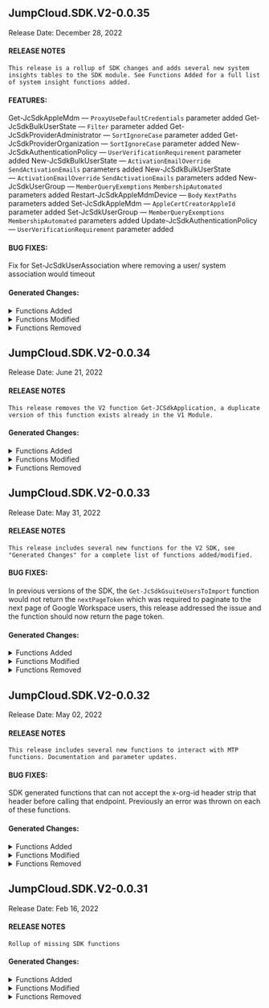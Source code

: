 ## JumpCloud.SDK.V2-0.0.35
Release Date: December 28, 2022
#### RELEASE NOTES
```
This release is a rollup of SDK changes and adds several new system insights tables to the SDK module. See Functions Added for a full list of system insight functions added.
```
#### FEATURES:
Get-JcSdkAppleMdm — `ProxyUseDefaultCredentials` parameter added
Get-JcSdkBulkUserState — `Filter` parameter added
Get-JcSdkProviderAdministrator — `SortIgnoreCase` parameter added
Get-JcSdkProviderOrganization — `SortIgnoreCase` parameter added
New-JcSdkAuthenticationPolicy — `UserVerificationRequirement` parameter added
New-JcSdkBulkUserState — `ActivationEmailOverride` `SendActivationEmails` parameters added
New-JcSdkBulkUserState — `ActivationEmailOverride` `SendActivationEmails` parameters added
New-JcSdkUserGroup — `MemberQueryExemptions` `MembershipAutomated` parameters added
Restart-JcSdkAppleMdmDevice — `Body` `KextPaths` parameters added
Set-JcSdkAppleMdm — `AppleCertCreatorAppleId` parameter added
Set-JcSdkUserGroup — `MemberQueryExemptions` `MembershipAutomated` parameters added
Update-JcSdkAuthenticationPolicy — `UserVerificationRequirement` parameter added

#### BUG FIXES:
Fix for Set-JcSdkUserAssociation where removing a user/ system association would timeout

#### Generated Changes:

<details>
<summary>Functions Added</summary>

* Get-JcSdkSystemInsightAzureInstanceMetadata.ps1
* Get-JcSdkSystemInsightAzureInstanceTag.ps1
* Get-JcSdkSystemInsightChassisInfo.ps1
* Get-JcSdkSystemInsightLinuxPackage.ps1
* Get-JcSdkSystemInsightSecureboot.ps1
* Get-JcSdkSystemInsightTpmInfo.ps1
* Get-JcSdkSystemInsightUserAssist.ps1
* Get-JcSdkSystemInsightWindowsSecurityCenter.ps1

</details>

<details>
<summary>Functions Modified</summary>

* Clear-JcSdkAppleMdmDevice.ps1
* Clear-JcSdkAppleMdmDeviceActivationLock.ps1
* Get-JcSdkActiveDirectory.ps1
* Get-JcSdkActiveDirectoryAgent.ps1
* Get-JcSdkActiveDirectoryAssociation.ps1
* Get-JcSdkActiveDirectoryTraverseUser.ps1
* Get-JcSdkActiveDirectoryTraverseUserGroup.ps1
* Get-JcSdkAdministratorOrganization.ps1
* Get-JcSdkAdministratorOrganizationLink.ps1
* Get-JcSdkAppleMdm.ps1
* Get-JcSdkAppleMdmDevice.ps1
* Get-JcSdkAppleMdmEnrollmentProfile.ps1
* Get-JcSdkApplicationAssociation.ps1
* Get-JcSdkApplicationTraverseUser.ps1
* Get-JcSdkApplicationTraverseUserGroup.ps1
* Get-JcSdkAuthenticationPolicy.ps1
* Get-JcSdkBulkUserState.ps1
* Get-JcSdkBulkUsersResult.ps1
* Get-JcSdkCommandAssociation.ps1
* Get-JcSdkCommandTraverseSystem.ps1
* Get-JcSdkCommandTraverseSystemGroup.ps1
* Get-JcSdkCustomEmailConfiguration.ps1
* Get-JcSdkCustomEmailTemplate.ps1
* Get-JcSdkDirectory.ps1
* Get-JcSdkDuoAccount.ps1
* Get-JcSdkDuoApplication.ps1
* Get-JcSdkGSuite.ps1
* Get-JcSdkGSuiteAssociation.ps1
* Get-JcSdkGSuiteTranslationRule.ps1
* Get-JcSdkGSuiteTraverseUser.ps1
* Get-JcSdkGSuiteTraverseUserGroup.ps1
* Get-JcSdkGSuiteUsersToImport.ps1
* Get-JcSdkGroup.ps1
* Get-JcSdkGroupSuggestion.ps1
* Get-JcSdkGsuiteUsersToImportFormated.ps1
* Get-JcSdkIPList.ps1
* Get-JcSdkLdapServer.ps1
* Get-JcSdkLdapServerAssociation.ps1
* Get-JcSdkLdapServerSambaDomain.ps1
* Get-JcSdkLdapServerTraverseUser.ps1
* Get-JcSdkLdapServerTraverseUserGroup.ps1
* Get-JcSdkNextScheduledBulkUserState.ps1
* Get-JcSdkOffice365.ps1
* Get-JcSdkOffice365Association.ps1
* Get-JcSdkOffice365TranslationRule.ps1
* Get-JcSdkOffice365TraverseUser.ps1
* Get-JcSdkOffice365TraverseUserGroup.ps1
* Get-JcSdkOffice365UsersToImport.ps1
* Get-JcSdkOrganizationPolicyResult.ps1
* Get-JcSdkPolicy.ps1
* Get-JcSdkPolicyAssociation.ps1
* Get-JcSdkPolicyGroup.ps1
* Get-JcSdkPolicyGroupAssociation.ps1
* Get-JcSdkPolicyGroupMember.ps1
* Get-JcSdkPolicyGroupMembership.ps1
* Get-JcSdkPolicyGroupTraverseSystem.ps1
* Get-JcSdkPolicyGroupTraverseSystemGroup.ps1
* Get-JcSdkPolicyResult.ps1
* Get-JcSdkPolicyStatus.ps1
* Get-JcSdkPolicyTemplate.ps1
* Get-JcSdkPolicyTraverseSystem.ps1
* Get-JcSdkPolicyTraverseSystemGroup.ps1
* Get-JcSdkProviderAdministrator.ps1
* Get-JcSdkProviderOrganization.ps1
* Get-JcSdkProvidersInvoice.ps1
* Get-JcSdkRadiusServerAssociation.ps1
* Get-JcSdkRadiusServerTraverseUser.ps1
* Get-JcSdkRadiusServerTraverseUserGroup.ps1
* Get-JcSdkSoftwareApp.ps1
* Get-JcSdkSoftwareAppAssociation.ps1
* Get-JcSdkSoftwareAppStatus.ps1
* Get-JcSdkSoftwareAppTraverseSystem.ps1
* Get-JcSdkSoftwareAppTraverseSystemGroup.ps1
* Get-JcSdkSubscription.ps1
* Get-JcSdkSystemAssociation.ps1
* Get-JcSdkSystemFdeKey.ps1
* Get-JcSdkSystemGroup.ps1
* Get-JcSdkSystemGroupAssociation.ps1
* Get-JcSdkSystemGroupMember.ps1
* Get-JcSdkSystemGroupMembership.ps1
* Get-JcSdkSystemGroupTraverseCommand.ps1
* Get-JcSdkSystemGroupTraversePolicy.ps1
* Get-JcSdkSystemGroupTraversePolicyGroup.ps1
* Get-JcSdkSystemGroupTraverseUser.ps1
* Get-JcSdkSystemGroupTraverseUserGroup.ps1
* Get-JcSdkSystemInsightAlf.ps1
* Get-JcSdkSystemInsightAlfException.ps1
* Get-JcSdkSystemInsightAlfExplicitAuth.ps1
* Get-JcSdkSystemInsightApp.ps1
* Get-JcSdkSystemInsightAppCompatShim.ps1
* Get-JcSdkSystemInsightAuthorizedKey.ps1
* Get-JcSdkSystemInsightBattery.ps1
* Get-JcSdkSystemInsightBitlockerInfo.ps1
* Get-JcSdkSystemInsightBrowserPlugin.ps1
* Get-JcSdkSystemInsightCertificate.ps1
* Get-JcSdkSystemInsightChromeExtension.ps1
* Get-JcSdkSystemInsightConnectivity.ps1
* Get-JcSdkSystemInsightCrash.ps1
* Get-JcSdkSystemInsightCupDestination.ps1
* Get-JcSdkSystemInsightDiskEncryption.ps1
* Get-JcSdkSystemInsightDiskInfo.ps1
* Get-JcSdkSystemInsightDnsResolver.ps1
* Get-JcSdkSystemInsightEtcHost.ps1
* Get-JcSdkSystemInsightFirefoxAddon.ps1
* Get-JcSdkSystemInsightGroup.ps1
* Get-JcSdkSystemInsightIeExtension.ps1
* Get-JcSdkSystemInsightInterfaceAddress.ps1
* Get-JcSdkSystemInsightInterfaceDetail.ps1
* Get-JcSdkSystemInsightKernelInfo.ps1
* Get-JcSdkSystemInsightLaunchd.ps1
* Get-JcSdkSystemInsightLoggedinUser.ps1
* Get-JcSdkSystemInsightLogicalDrive.ps1
* Get-JcSdkSystemInsightManagedPolicy.ps1
* Get-JcSdkSystemInsightMount.ps1
* Get-JcSdkSystemInsightOSVersion.ps1
* Get-JcSdkSystemInsightPatch.ps1
* Get-JcSdkSystemInsightProgram.ps1
* Get-JcSdkSystemInsightPythonPackage.ps1
* Get-JcSdkSystemInsightSafariExtension.ps1
* Get-JcSdkSystemInsightScheduledTask.ps1
* Get-JcSdkSystemInsightService.ps1
* Get-JcSdkSystemInsightShadow.ps1
* Get-JcSdkSystemInsightSharedFolder.ps1
* Get-JcSdkSystemInsightSharedResource.ps1
* Get-JcSdkSystemInsightSharingPreference.ps1
* Get-JcSdkSystemInsightSipConfig.ps1
* Get-JcSdkSystemInsightStartupItem.ps1
* Get-JcSdkSystemInsightSystemControl.ps1
* Get-JcSdkSystemInsightSystemInfo.ps1
* Get-JcSdkSystemInsightUptime.ps1
* Get-JcSdkSystemInsightUsbDevice.ps1
* Get-JcSdkSystemInsightUser.ps1
* Get-JcSdkSystemInsightUserGroup.ps1
* Get-JcSdkSystemInsightUserSshKey.ps1
* Get-JcSdkSystemInsightWifiNetwork.ps1
* Get-JcSdkSystemInsightWifiStatus.ps1
* Get-JcSdkSystemMember.ps1
* Get-JcSdkSystemPolicyStatus.ps1
* Get-JcSdkSystemTraverseCommand.ps1
* Get-JcSdkSystemTraversePolicy.ps1
* Get-JcSdkSystemTraversePolicyGroup.ps1
* Get-JcSdkSystemTraverseUser.ps1
* Get-JcSdkSystemTraverseUserGroup.ps1
* Get-JcSdkUserAssociation.ps1
* Get-JcSdkUserGroup.ps1
* Get-JcSdkUserGroupAssociation.ps1
* Get-JcSdkUserGroupMember.ps1
* Get-JcSdkUserGroupMembership.ps1
* Get-JcSdkUserGroupTraverseActiveDirectory.ps1
* Get-JcSdkUserGroupTraverseApplication.ps1
* Get-JcSdkUserGroupTraverseDirectory.ps1
* Get-JcSdkUserGroupTraverseGSuite.ps1
* Get-JcSdkUserGroupTraverseLdapServer.ps1
* Get-JcSdkUserGroupTraverseOffice365.ps1
* Get-JcSdkUserGroupTraverseRadiusServer.ps1
* Get-JcSdkUserGroupTraverseSystem.ps1
* Get-JcSdkUserGroupTraverseSystemGroup.ps1
* Get-JcSdkUserMember.ps1
* Get-JcSdkUserPushEndpoint.ps1
* Get-JcSdkUserTraverseActiveDirectory.ps1
* Get-JcSdkUserTraverseApplication.ps1
* Get-JcSdkUserTraverseDirectory.ps1
* Get-JcSdkUserTraverseGSuite.ps1
* Get-JcSdkUserTraverseLdapServer.ps1
* Get-JcSdkUserTraverseOffice365.ps1
* Get-JcSdkUserTraverseRadiusServer.ps1
* Get-JcSdkUserTraverseSystem.ps1
* Get-JcSdkUserTraverseSystemGroup.ps1
* Get-JcSdkWorkday.ps1
* Get-JcSdkWorkdayWorker.ps1
* Grant-JcSdkWorkday.ps1
* Import-JcSdkScim.ps1
* Import-JcSdkWorkday.ps1
* Import-JcSdkWorkdayResult.ps1
* Invoke-JcSdkReclaimSoftwareAppLicense.ps1
* Lock-JcSdkAppleMdmDevice.ps1
* New-JcSdkActiveDirectory.ps1
* New-JcSdkActiveDirectoryAgent.ps1
* New-JcSdkAdministratorOrganization.ps1
* New-JcSdkAuthenticationPolicy.ps1
* New-JcSdkBulkUser.ps1
* New-JcSdkBulkUserState.ps1
* New-JcSdkCustomEmailConfiguration.ps1
* New-JcSdkDuoAccount.ps1
* New-JcSdkDuoApplication.ps1
* New-JcSdkGSuiteTranslationRule.ps1
* New-JcSdkIPList.ps1
* New-JcSdkLdapServerSambaDomain.ps1
* New-JcSdkOffice365TranslationRule.ps1
* New-JcSdkPolicy.ps1
* New-JcSdkPolicyGroup.ps1
* New-JcSdkProviderAdministrator.ps1
* New-JcSdkSoftwareApp.ps1
* New-JcSdkSystemGroup.ps1
* New-JcSdkUserGroup.ps1
* New-JcSdkWorkday.ps1
* Remove-JcSdkActiveDirectory.ps1
* Remove-JcSdkActiveDirectoryAgent.ps1
* Remove-JcSdkAdministratorOrganization.ps1
* Remove-JcSdkAppleMdm.ps1
* Remove-JcSdkAppleMdmDevice.ps1
* Remove-JcSdkApplicationLogo.ps1
* Remove-JcSdkAuthenticationPolicy.ps1
* Remove-JcSdkBulkUserState.ps1
* Remove-JcSdkCustomEmailConfiguration.ps1
* Remove-JcSdkDuoAccount.ps1
* Remove-JcSdkDuoApplication.ps1
* Remove-JcSdkGSuiteTranslationRule.ps1
* Remove-JcSdkIPList.ps1
* Remove-JcSdkLdapServerSambaDomain.ps1
* Remove-JcSdkOffice365TranslationRule.ps1
* Remove-JcSdkPolicy.ps1
* Remove-JcSdkPolicyGroup.ps1
* Remove-JcSdkProviderAdministrator.ps1
* Remove-JcSdkSoftwareApp.ps1
* Remove-JcSdkSystemGroup.ps1
* Remove-JcSdkUserGroup.ps1
* Remove-JcSdkUserPushEndpoint.ps1
* Remove-JcSdkWorkdayAuthorization.ps1
* Restart-JcSdkAppleMdmDevice.ps1
* Set-JcSdkActiveDirectoryAssociation.ps1
* Set-JcSdkAppleMdm.ps1
* Set-JcSdkApplicationAssociation.ps1
* Set-JcSdkCommandAssociation.ps1
* Set-JcSdkCustomEmailConfiguration.ps1
* Set-JcSdkDuoApplication.ps1
* Set-JcSdkGSuiteAssociation.ps1
* Set-JcSdkIPList.ps1
* Set-JcSdkLdapServerAssociation.ps1
* Set-JcSdkLdapServerSambaDomain.ps1
* Set-JcSdkOffice365Association.ps1
* Set-JcSdkPolicy.ps1
* Set-JcSdkPolicyAssociation.ps1
* Set-JcSdkPolicyGroup.ps1
* Set-JcSdkPolicyGroupAssociation.ps1
* Set-JcSdkPolicyGroupMember.ps1
* Set-JcSdkRadiusServerAssociation.ps1
* Set-JcSdkSoftwareApp.ps1
* Set-JcSdkSoftwareAppAssociation.ps1
* Set-JcSdkSystemAssociation.ps1
* Set-JcSdkSystemGroup.ps1
* Set-JcSdkSystemGroupAssociation.ps1
* Set-JcSdkSystemGroupMember.ps1
* Set-JcSdkUserAssociation.ps1
* Set-JcSdkUserGroup.ps1
* Set-JcSdkUserGroupAssociation.ps1
* Set-JcSdkUserGroupMember.ps1
* Set-JcSdkWorkday.ps1
* Stop-JcSdkAppleMdmDevice.ps1
* Sync-JcSdkAppleMdmDevice.ps1
* Update-JcSdkAppleMdmDeviceLockInformation.ps1
* Update-JcSdkAuthenticationPolicy.ps1
* Update-JcSdkBulkUser.ps1
* Update-JcSdkGSuite.ps1
* Update-JcSdkIPList.ps1
* Update-JcSdkLdapServer.ps1
* Update-JcSdkOffice365.ps1
* Update-JcSdkUserPushEndpoint.ps1

</details>

<details>
<summary>Functions Removed</summary>

No changes
</details>

## JumpCloud.SDK.V2-0.0.34
Release Date: June 21, 2022
#### RELEASE NOTES
```
This release removes the V2 function Get-JCSdkApplication, a duplicate version of this function exists already in the V1 Module.
```
#### Generated Changes:

<details>
<summary>Functions Added</summary>

No changes
</details>

<details>
<summary>Functions Modified</summary>

* New-JcSdkUserGroup.ps1
* Remove-JcSdkActiveDirectory.ps1
* Set-JcSdkPolicy.ps1
* Set-JcSdkPolicyGroup.ps1
* Set-JcSdkUserGroup.ps1

</details>

<details>
<summary>Functions Removed</summary>

* Get-JcSdkApplication.ps1

</details>

## JumpCloud.SDK.V2-0.0.33
Release Date: May 31, 2022
#### RELEASE NOTES
```
This release includes several new functions for the V2 SDK, see "Generated Changes" for a complete list of functions added/modified.
```
#### BUG FIXES:

In previous versions of the SDK, the `Get-JcSdkGsuiteUsersToImport` function would not return the `nextPageToken` which was required to paginate to the next page of Google Workspace users, this release addressed the issue and the function should now return the page token.
#### Generated Changes:

<details>
<summary>Functions Added</summary>

* Get-JcSdkApplication.ps1
* Get-JcSdkGsuiteUsersToImportFormated.ps1
* Import-JcSdkScim.ps1

</details>

<details>
<summary>Functions Modified</summary>

* Get-JcSdkGSuiteUsersToImport.ps1
* Get-JcSdkSoftwareApp.ps1
* New-JcSdkBulkUser.ps1
* New-JcSdkBulkUserState.ps1
* New-JcSdkOffice365TranslationRule.ps1
* New-JcSdkSoftwareApp.ps1
* Set-JcSdkSoftwareApp.ps1

</details>

<details>
<summary>Functions Removed</summary>

No changes
</details>

## JumpCloud.SDK.V2-0.0.32
Release Date: May 02, 2022
#### RELEASE NOTES
```
This release includes several new functions to interact with MTP functions. Documentation and parameter updates.
```
#### BUG FIXES:
SDK generated functions that can not accept the x-org-id header strip that header before calling that endpoint. Previously an error was thrown on each of these functions.
#### Generated Changes:

<details>
<summary>Functions Added</summary>

* Get-JcSdkAdministratorOrganization.ps1
* Get-JcSdkAdministratorOrganizationLink.ps1
* Get-JcSdkProviderAdministrator.ps1
* Get-JcSdkProviderOrganization.ps1
* Get-JcSdkProvidersInvoice.ps1
* New-JcSdkAdministratorOrganization.ps1
* New-JcSdkProviderAdministrator.ps1
* Remove-JcSdkAdministratorOrganization.ps1
* Remove-JcSdkProviderAdministrator.ps1

</details>

<details>
<summary>Functions Modified</summary>

* Clear-JcSdkAppleMdmDevice.ps1
* Clear-JcSdkAppleMdmDeviceActivationLock.ps1
* Get-JcSdkActiveDirectory.ps1
* Get-JcSdkActiveDirectoryAgent.ps1
* Get-JcSdkActiveDirectoryAssociation.ps1
* Get-JcSdkActiveDirectoryTraverseUser.ps1
* Get-JcSdkActiveDirectoryTraverseUserGroup.ps1
* Get-JcSdkAppleMdmDevice.ps1
* Get-JcSdkApplicationAssociation.ps1
* Get-JcSdkApplicationTraverseUser.ps1
* Get-JcSdkApplicationTraverseUserGroup.ps1
* Get-JcSdkAuthenticationPolicy.ps1
* Get-JcSdkBulkUserState.ps1
* Get-JcSdkBulkUsersResult.ps1
* Get-JcSdkCommandAssociation.ps1
* Get-JcSdkCommandTraverseSystem.ps1
* Get-JcSdkCommandTraverseSystemGroup.ps1
* Get-JcSdkCustomEmailConfiguration.ps1
* Get-JcSdkDuoAccount.ps1
* Get-JcSdkDuoApplication.ps1
* Get-JcSdkGSuite.ps1
* Get-JcSdkGSuiteAssociation.ps1
* Get-JcSdkGSuiteTranslationRule.ps1
* Get-JcSdkGSuiteTraverseUser.ps1
* Get-JcSdkGSuiteTraverseUserGroup.ps1
* Get-JcSdkGroupSuggestion.ps1
* Get-JcSdkIPList.ps1
* Get-JcSdkLdapServer.ps1
* Get-JcSdkLdapServerAssociation.ps1
* Get-JcSdkLdapServerSambaDomain.ps1
* Get-JcSdkLdapServerTraverseUser.ps1
* Get-JcSdkLdapServerTraverseUserGroup.ps1
* Get-JcSdkOffice365.ps1
* Get-JcSdkOffice365Association.ps1
* Get-JcSdkOffice365TranslationRule.ps1
* Get-JcSdkOffice365TraverseUser.ps1
* Get-JcSdkOffice365TraverseUserGroup.ps1
* Get-JcSdkPolicy.ps1
* Get-JcSdkPolicyAssociation.ps1
* Get-JcSdkPolicyGroup.ps1
* Get-JcSdkPolicyGroupMember.ps1
* Get-JcSdkPolicyGroupMembership.ps1
* Get-JcSdkPolicyGroupTraverseSystem.ps1
* Get-JcSdkPolicyGroupTraverseSystemGroup.ps1
* Get-JcSdkPolicyResult.ps1
* Get-JcSdkPolicyTemplate.ps1
* Get-JcSdkPolicyTraverseSystem.ps1
* Get-JcSdkPolicyTraverseSystemGroup.ps1
* Get-JcSdkRadiusServerAssociation.ps1
* Get-JcSdkRadiusServerTraverseUser.ps1
* Get-JcSdkRadiusServerTraverseUserGroup.ps1
* Get-JcSdkSoftwareApp.ps1
* Get-JcSdkSoftwareAppAssociation.ps1
* Get-JcSdkSoftwareAppStatus.ps1
* Get-JcSdkSoftwareAppTraverseSystem.ps1
* Get-JcSdkSoftwareAppTraverseSystemGroup.ps1
* Get-JcSdkSystemAssociation.ps1
* Get-JcSdkSystemFdeKey.ps1
* Get-JcSdkSystemGroup.ps1
* Get-JcSdkSystemGroupAssociation.ps1
* Get-JcSdkSystemGroupMember.ps1
* Get-JcSdkSystemGroupMembership.ps1
* Get-JcSdkSystemGroupTraverseCommand.ps1
* Get-JcSdkSystemGroupTraversePolicy.ps1
* Get-JcSdkSystemGroupTraversePolicyGroup.ps1
* Get-JcSdkSystemGroupTraverseUser.ps1
* Get-JcSdkSystemGroupTraverseUserGroup.ps1
* Get-JcSdkSystemInsightApp.ps1
* Get-JcSdkSystemInsightProgram.ps1
* Get-JcSdkSystemMember.ps1
* Get-JcSdkSystemTraverseCommand.ps1
* Get-JcSdkSystemTraversePolicy.ps1
* Get-JcSdkSystemTraversePolicyGroup.ps1
* Get-JcSdkSystemTraverseUser.ps1
* Get-JcSdkSystemTraverseUserGroup.ps1
* Get-JcSdkUserAssociation.ps1
* Get-JcSdkUserGroup.ps1
* Get-JcSdkUserGroupAssociation.ps1
* Get-JcSdkUserGroupMember.ps1
* Get-JcSdkUserGroupMembership.ps1
* Get-JcSdkUserGroupTraverseActiveDirectory.ps1
* Get-JcSdkUserGroupTraverseApplication.ps1
* Get-JcSdkUserGroupTraverseDirectory.ps1
* Get-JcSdkUserGroupTraverseGSuite.ps1
* Get-JcSdkUserGroupTraverseLdapServer.ps1
* Get-JcSdkUserGroupTraverseOffice365.ps1
* Get-JcSdkUserGroupTraverseRadiusServer.ps1
* Get-JcSdkUserGroupTraverseSystem.ps1
* Get-JcSdkUserGroupTraverseSystemGroup.ps1
* Get-JcSdkUserMember.ps1
* Get-JcSdkUserPushEndpoint.ps1
* Get-JcSdkUserTraverseActiveDirectory.ps1
* Get-JcSdkUserTraverseApplication.ps1
* Get-JcSdkUserTraverseDirectory.ps1
* Get-JcSdkUserTraverseGSuite.ps1
* Get-JcSdkUserTraverseLdapServer.ps1
* Get-JcSdkUserTraverseOffice365.ps1
* Get-JcSdkUserTraverseRadiusServer.ps1
* Get-JcSdkUserTraverseSystem.ps1
* Get-JcSdkUserTraverseSystemGroup.ps1
* Get-JcSdkWorkday.ps1
* Get-JcSdkWorkdayWorker.ps1
* Grant-JcSdkWorkday.ps1
* Import-JcSdkWorkday.ps1
* Import-JcSdkWorkdayResult.ps1
* Invoke-JcSdkReclaimSoftwareAppLicense.ps1
* Lock-JcSdkAppleMdmDevice.ps1
* New-JcSdkActiveDirectoryAgent.ps1
* New-JcSdkBulkUser.ps1
* New-JcSdkDuoApplication.ps1
* New-JcSdkGSuiteTranslationRule.ps1
* New-JcSdkLdapServerSambaDomain.ps1
* New-JcSdkOffice365TranslationRule.ps1
* New-JcSdkSoftwareApp.ps1
* Remove-JcSdkActiveDirectory.ps1
* Remove-JcSdkActiveDirectoryAgent.ps1
* Remove-JcSdkAppleMdm.ps1
* Remove-JcSdkAppleMdmDevice.ps1
* Remove-JcSdkApplicationLogo.ps1
* Remove-JcSdkAuthenticationPolicy.ps1
* Remove-JcSdkBulkUserState.ps1
* Remove-JcSdkCustomEmailConfiguration.ps1
* Remove-JcSdkDuoAccount.ps1
* Remove-JcSdkDuoApplication.ps1
* Remove-JcSdkGSuiteTranslationRule.ps1
* Remove-JcSdkIPList.ps1
* Remove-JcSdkLdapServerSambaDomain.ps1
* Remove-JcSdkOffice365TranslationRule.ps1
* Remove-JcSdkPolicy.ps1
* Remove-JcSdkPolicyGroup.ps1
* Remove-JcSdkSoftwareApp.ps1
* Remove-JcSdkSystemGroup.ps1
* Remove-JcSdkUserGroup.ps1
* Remove-JcSdkUserPushEndpoint.ps1
* Remove-JcSdkWorkdayAuthorization.ps1
* Restart-JcSdkAppleMdmDevice.ps1
* Set-JcSdkActiveDirectoryAssociation.ps1
* Set-JcSdkAppleMdm.ps1
* Set-JcSdkApplicationAssociation.ps1
* Set-JcSdkCommandAssociation.ps1
* Set-JcSdkCustomEmailConfiguration.ps1
* Set-JcSdkDuoApplication.ps1
* Set-JcSdkGSuiteAssociation.ps1
* Set-JcSdkIPList.ps1
* Set-JcSdkLdapServerAssociation.ps1
* Set-JcSdkLdapServerSambaDomain.ps1
* Set-JcSdkOffice365Association.ps1
* Set-JcSdkPolicy.ps1
* Set-JcSdkPolicyAssociation.ps1
* Set-JcSdkPolicyGroup.ps1
* Set-JcSdkPolicyGroupAssociation.ps1
* Set-JcSdkPolicyGroupMember.ps1
* Set-JcSdkRadiusServerAssociation.ps1
* Set-JcSdkSoftwareApp.ps1
* Set-JcSdkSoftwareAppAssociation.ps1
* Set-JcSdkSystemAssociation.ps1
* Set-JcSdkSystemGroup.ps1
* Set-JcSdkSystemGroupAssociation.ps1
* Set-JcSdkSystemGroupMember.ps1
* Set-JcSdkUserAssociation.ps1
* Set-JcSdkUserGroup.ps1
* Set-JcSdkUserGroupAssociation.ps1
* Set-JcSdkUserGroupMember.ps1
* Set-JcSdkWorkday.ps1
* Stop-JcSdkAppleMdmDevice.ps1
* Sync-JcSdkAppleMdmDevice.ps1
* Update-JcSdkAppleMdmDeviceLockInformation.ps1
* Update-JcSdkAuthenticationPolicy.ps1
* Update-JcSdkBulkUser.ps1
* Update-JcSdkGSuite.ps1
* Update-JcSdkIPList.ps1
* Update-JcSdkLdapServer.ps1
* Update-JcSdkOffice365.ps1
* Update-JcSdkUserPushEndpoint.ps1

</details>

<details>
<summary>Functions Removed</summary>

No changes
</details>

## JumpCloud.SDK.V2-0.0.31
Release Date: Feb 16, 2022
#### RELEASE NOTES
```
Rollup of missing SDK functions
```
#### Generated Changes:

<details>
<summary>Functions Added</summary>

* Clear-JcSdkAppleMdmDeviceActivationLock.ps1
* Get-JcSdkActiveDirectoryAgent.ps1
* Get-JcSdkActiveDirectoryTraverseUser.ps1
* Get-JcSdkBulkUserState.ps1
* Get-JcSdkGroupSuggestion.ps1
* Get-JcSdkNextScheduledBulkUserState.ps1
* Get-JcSdkPolicyGroup.ps1
* Get-JcSdkPolicyGroupAssociation.ps1
* Get-JcSdkPolicyGroupMember.ps1
* Get-JcSdkPolicyGroupMembership.ps1
* Get-JcSdkPolicyGroupTraverseSystem.ps1
* Get-JcSdkPolicyGroupTraverseSystemGroup.ps1
* Get-JcSdkSystemGroupTraversePolicyGroup.ps1
* Get-JcSdkSystemTraversePolicyGroup.ps1
* Get-JcSdkUserGroupTraverseActiveDirectory.ps1
* Get-JcSdkUserTraverseActiveDirectory.ps1
* Invoke-JcSdkReclaimSoftwareAppLicense.ps1
* New-JcSdkActiveDirectory.ps1
* New-JcSdkBulkUserState.ps1
* New-JcSdkPolicyGroup.ps1
* Remove-JcSdkActiveDirectory.ps1
* Remove-JcSdkAppleMdmDevice.ps1
* Remove-JcSdkApplicationLogo.ps1
* Remove-JcSdkBulkUserState.ps1
* Remove-JcSdkPolicyGroup.ps1
* Remove-JcSdkUserPushEndpoint.ps1
* Set-JcSdkPolicyGroup.ps1
* Set-JcSdkPolicyGroupAssociation.ps1
* Set-JcSdkPolicyGroupMember.ps1
* Update-JcSdkAppleMdmDeviceLockInformation.ps1
* Update-JcSdkUserPushEndpoint.ps1

</details>

<details>
<summary>Functions Modified</summary>

* Clear-JcSdkAppleMdmDevice.ps1
* Get-JcSdkActiveDirectory.ps1
* Get-JcSdkActiveDirectoryAssociation.ps1
* Get-JcSdkActiveDirectoryTraverseUserGroup.ps1
* Get-JcSdkAppleMdmDevice.ps1
* Get-JcSdkAppleMdmEnrollmentProfile.ps1
* Get-JcSdkApplicationAssociation.ps1
* Get-JcSdkApplicationTraverseUser.ps1
* Get-JcSdkApplicationTraverseUserGroup.ps1
* Get-JcSdkAuthenticationPolicy.ps1
* Get-JcSdkCommandAssociation.ps1
* Get-JcSdkCommandTraverseSystem.ps1
* Get-JcSdkCommandTraverseSystemGroup.ps1
* Get-JcSdkCustomEmailConfiguration.ps1
* Get-JcSdkDirectory.ps1
* Get-JcSdkDuoAccount.ps1
* Get-JcSdkDuoApplication.ps1
* Get-JcSdkGSuite.ps1
* Get-JcSdkGSuiteAssociation.ps1
* Get-JcSdkGSuiteTranslationRule.ps1
* Get-JcSdkGSuiteTraverseUser.ps1
* Get-JcSdkGSuiteTraverseUserGroup.ps1
* Get-JcSdkGroup.ps1
* Get-JcSdkIPList.ps1
* Get-JcSdkLdapServer.ps1
* Get-JcSdkLdapServerAssociation.ps1
* Get-JcSdkLdapServerSambaDomain.ps1
* Get-JcSdkLdapServerTraverseUser.ps1
* Get-JcSdkLdapServerTraverseUserGroup.ps1
* Get-JcSdkOffice365.ps1
* Get-JcSdkOffice365Association.ps1
* Get-JcSdkOffice365TranslationRule.ps1
* Get-JcSdkOffice365TraverseUser.ps1
* Get-JcSdkOffice365TraverseUserGroup.ps1
* Get-JcSdkPolicy.ps1
* Get-JcSdkPolicyAssociation.ps1
* Get-JcSdkPolicyResult.ps1
* Get-JcSdkPolicyStatus.ps1
* Get-JcSdkPolicyTemplate.ps1
* Get-JcSdkPolicyTraverseSystem.ps1
* Get-JcSdkPolicyTraverseSystemGroup.ps1
* Get-JcSdkRadiusServerAssociation.ps1
* Get-JcSdkRadiusServerTraverseUser.ps1
* Get-JcSdkRadiusServerTraverseUserGroup.ps1
* Get-JcSdkSoftwareApp.ps1
* Get-JcSdkSoftwareAppAssociation.ps1
* Get-JcSdkSoftwareAppStatus.ps1
* Get-JcSdkSoftwareAppTraverseSystem.ps1
* Get-JcSdkSoftwareAppTraverseSystemGroup.ps1
* Get-JcSdkSystemAssociation.ps1
* Get-JcSdkSystemFdeKey.ps1
* Get-JcSdkSystemGroup.ps1
* Get-JcSdkSystemGroupAssociation.ps1
* Get-JcSdkSystemGroupMember.ps1
* Get-JcSdkSystemGroupMembership.ps1
* Get-JcSdkSystemGroupTraverseCommand.ps1
* Get-JcSdkSystemGroupTraversePolicy.ps1
* Get-JcSdkSystemGroupTraverseUser.ps1
* Get-JcSdkSystemGroupTraverseUserGroup.ps1
* Get-JcSdkSystemInsightAlf.ps1
* Get-JcSdkSystemInsightAlfException.ps1
* Get-JcSdkSystemInsightAlfExplicitAuth.ps1
* Get-JcSdkSystemInsightApp.ps1
* Get-JcSdkSystemInsightAppCompatShim.ps1
* Get-JcSdkSystemInsightAuthorizedKey.ps1
* Get-JcSdkSystemInsightBattery.ps1
* Get-JcSdkSystemInsightBitlockerInfo.ps1
* Get-JcSdkSystemInsightBrowserPlugin.ps1
* Get-JcSdkSystemInsightCertificate.ps1
* Get-JcSdkSystemInsightChromeExtension.ps1
* Get-JcSdkSystemInsightConnectivity.ps1
* Get-JcSdkSystemInsightCrash.ps1
* Get-JcSdkSystemInsightCupDestination.ps1
* Get-JcSdkSystemInsightDiskEncryption.ps1
* Get-JcSdkSystemInsightDiskInfo.ps1
* Get-JcSdkSystemInsightDnsResolver.ps1
* Get-JcSdkSystemInsightEtcHost.ps1
* Get-JcSdkSystemInsightFirefoxAddon.ps1
* Get-JcSdkSystemInsightGroup.ps1
* Get-JcSdkSystemInsightIeExtension.ps1
* Get-JcSdkSystemInsightInterfaceAddress.ps1
* Get-JcSdkSystemInsightInterfaceDetail.ps1
* Get-JcSdkSystemInsightKernelInfo.ps1
* Get-JcSdkSystemInsightLaunchd.ps1
* Get-JcSdkSystemInsightLoggedinUser.ps1
* Get-JcSdkSystemInsightLogicalDrive.ps1
* Get-JcSdkSystemInsightManagedPolicy.ps1
* Get-JcSdkSystemInsightMount.ps1
* Get-JcSdkSystemInsightOSVersion.ps1
* Get-JcSdkSystemInsightPatch.ps1
* Get-JcSdkSystemInsightProgram.ps1
* Get-JcSdkSystemInsightPythonPackage.ps1
* Get-JcSdkSystemInsightSafariExtension.ps1
* Get-JcSdkSystemInsightScheduledTask.ps1
* Get-JcSdkSystemInsightService.ps1
* Get-JcSdkSystemInsightShadow.ps1
* Get-JcSdkSystemInsightSharedFolder.ps1
* Get-JcSdkSystemInsightSharedResource.ps1
* Get-JcSdkSystemInsightSharingPreference.ps1
* Get-JcSdkSystemInsightSipConfig.ps1
* Get-JcSdkSystemInsightStartupItem.ps1
* Get-JcSdkSystemInsightSystemControl.ps1
* Get-JcSdkSystemInsightSystemInfo.ps1
* Get-JcSdkSystemInsightUptime.ps1
* Get-JcSdkSystemInsightUsbDevice.ps1
* Get-JcSdkSystemInsightUser.ps1
* Get-JcSdkSystemInsightUserGroup.ps1
* Get-JcSdkSystemInsightUserSshKey.ps1
* Get-JcSdkSystemInsightWifiNetwork.ps1
* Get-JcSdkSystemInsightWifiStatus.ps1
* Get-JcSdkSystemInsightWindowSecurityProduct.ps1
* Get-JcSdkSystemMember.ps1
* Get-JcSdkSystemPolicyStatus.ps1
* Get-JcSdkSystemTraverseCommand.ps1
* Get-JcSdkSystemTraversePolicy.ps1
* Get-JcSdkSystemTraverseUser.ps1
* Get-JcSdkSystemTraverseUserGroup.ps1
* Get-JcSdkUserAssociation.ps1
* Get-JcSdkUserGroup.ps1
* Get-JcSdkUserGroupAssociation.ps1
* Get-JcSdkUserGroupMember.ps1
* Get-JcSdkUserGroupMembership.ps1
* Get-JcSdkUserGroupTraverseApplication.ps1
* Get-JcSdkUserGroupTraverseDirectory.ps1
* Get-JcSdkUserGroupTraverseGSuite.ps1
* Get-JcSdkUserGroupTraverseLdapServer.ps1
* Get-JcSdkUserGroupTraverseOffice365.ps1
* Get-JcSdkUserGroupTraverseRadiusServer.ps1
* Get-JcSdkUserGroupTraverseSystem.ps1
* Get-JcSdkUserGroupTraverseSystemGroup.ps1
* Get-JcSdkUserMember.ps1
* Get-JcSdkUserTraverseApplication.ps1
* Get-JcSdkUserTraverseDirectory.ps1
* Get-JcSdkUserTraverseGSuite.ps1
* Get-JcSdkUserTraverseLdapServer.ps1
* Get-JcSdkUserTraverseOffice365.ps1
* Get-JcSdkUserTraverseRadiusServer.ps1
* Get-JcSdkUserTraverseSystem.ps1
* Get-JcSdkUserTraverseSystemGroup.ps1
* Get-JcSdkWorkday.ps1
* Get-JcSdkWorkdayWorker.ps1
* Grant-JcSdkWorkday.ps1
* Import-JcSdkWorkday.ps1
* Import-JcSdkWorkdayResult.ps1
* Lock-JcSdkAppleMdmDevice.ps1
* New-JcSdkAuthenticationPolicy.ps1
* New-JcSdkBulkUser.ps1
* New-JcSdkCustomEmailConfiguration.ps1
* New-JcSdkDuoApplication.ps1
* New-JcSdkGSuiteTranslationRule.ps1
* New-JcSdkIPList.ps1
* New-JcSdkLdapServerSambaDomain.ps1
* New-JcSdkOffice365TranslationRule.ps1
* New-JcSdkPolicy.ps1
* New-JcSdkSoftwareApp.ps1
* New-JcSdkUserGroup.ps1
* Remove-JcSdkAppleMdm.ps1
* Remove-JcSdkAuthenticationPolicy.ps1
* Remove-JcSdkCustomEmailConfiguration.ps1
* Remove-JcSdkDuoAccount.ps1
* Remove-JcSdkDuoApplication.ps1
* Remove-JcSdkGSuiteTranslationRule.ps1
* Remove-JcSdkIPList.ps1
* Remove-JcSdkLdapServerSambaDomain.ps1
* Remove-JcSdkOffice365TranslationRule.ps1
* Remove-JcSdkPolicy.ps1
* Remove-JcSdkSoftwareApp.ps1
* Remove-JcSdkSystemGroup.ps1
* Remove-JcSdkUserGroup.ps1
* Remove-JcSdkWorkdayAuthorization.ps1
* Restart-JcSdkAppleMdmDevice.ps1
* Set-JcSdkActiveDirectoryAssociation.ps1
* Set-JcSdkAppleMdm.ps1
* Set-JcSdkApplicationAssociation.ps1
* Set-JcSdkCommandAssociation.ps1
* Set-JcSdkCustomEmailConfiguration.ps1
* Set-JcSdkDuoApplication.ps1
* Set-JcSdkGSuiteAssociation.ps1
* Set-JcSdkIPList.ps1
* Set-JcSdkLdapServerAssociation.ps1
* Set-JcSdkLdapServerSambaDomain.ps1
* Set-JcSdkOffice365Association.ps1
* Set-JcSdkPolicy.ps1
* Set-JcSdkPolicyAssociation.ps1
* Set-JcSdkRadiusServerAssociation.ps1
* Set-JcSdkSoftwareApp.ps1
* Set-JcSdkSoftwareAppAssociation.ps1
* Set-JcSdkSystemAssociation.ps1
* Set-JcSdkSystemGroup.ps1
* Set-JcSdkSystemGroupAssociation.ps1
* Set-JcSdkSystemGroupMember.ps1
* Set-JcSdkUserAssociation.ps1
* Set-JcSdkUserGroup.ps1
* Set-JcSdkUserGroupAssociation.ps1
* Set-JcSdkUserGroupMember.ps1
* Set-JcSdkWorkday.ps1
* Stop-JcSdkAppleMdmDevice.ps1
* Sync-JcSdkAppleMdmDevice.ps1
* Update-JcSdkAuthenticationPolicy.ps1
* Update-JcSdkBulkUser.ps1
* Update-JcSdkGSuite.ps1
* Update-JcSdkIPList.ps1
* Update-JcSdkLdapServer.ps1
* Update-JcSdkOffice365.ps1

</details>

<details>
<summary>Functions Removed</summary>

No changes
</details>
